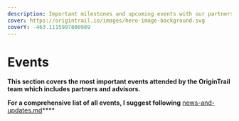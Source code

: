 ```yaml
---
description: Important milestones and upcoming events with our partners.
cover: https://origintrail.io/images/hero-image-background.svg
coverY: -463.1115997800989
---
```


# Events

**This section covers the most important events attended by the OriginTrail team which includes partners and advisors.**

**For a comprehensive list of all events, I suggest following**  [news-and-updates.md](../news-and-updates.md "mention")****

